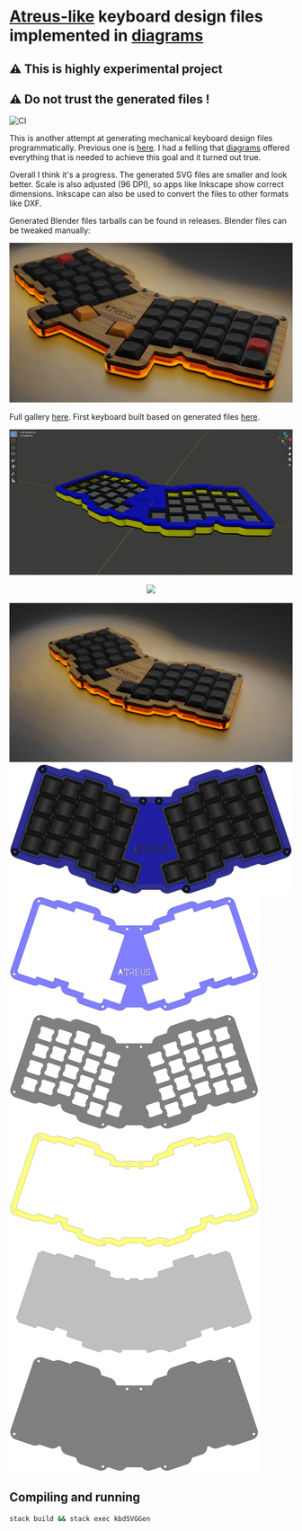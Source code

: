 # [Atreus-like](https://github.com/technomancy/atreus) keyboard design files implemented in [diagrams](http://hackage.haskell.org/package/diagrams)

## :warning: This is highly experimental project
## :warning: Do not trust the generated files !

![CI](https://github.com/mryndzionek/kbdSVGGen/workflows/CI/badge.svg?branch=devel)

This is another attempt at generating mechanical keyboard design files programmatically.
Previous one is [here](https://github.com/mryndzionek/h-atreus).
I had a felling that [diagrams](http://hackage.haskell.org/package/diagrams) offered everything
that is needed to achieve this goal and it turned out true.

Overall I think it's a progress. The generated SVG files are smaller and look better.
Scale is also adjusted (96 DPI), so apps like Inkscape show correct dimensions.
Inkscape can also be used to convert the files to other formats like DXF.

Generated Blender files tarballs can be found in releases.
Blender files can be tweaked manually:

![atreus52ct_a_edited](images/atreus52ct_a_edited.png)

Full gallery [here](GALLERY.md).
First keyboard built based on generated files [here](https://gist.github.com/mryndzionek/0fb397242e55262d831ccf3e8f38dcb0).

<p align="center">
  <img src="gifs/blender_1.gif">
</p>

<p align="center">
  <img src="gifs/blender_2.gif">
</p>

![atreus423d](images/atreus42_a.png)
![atreus42a](images/atreus42_a.svg)
![atreus42](images/atreus42.svg)


Compiling and running
---------------------

```sh
stack build && stack exec kbdSVGGen
```

